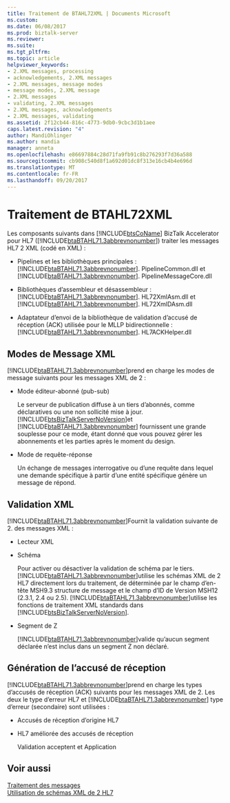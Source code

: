 ```yaml
---
title: Traitement de BTAHL72XML | Documents Microsoft
ms.custom: 
ms.date: 06/08/2017
ms.prod: biztalk-server
ms.reviewer: 
ms.suite: 
ms.tgt_pltfrm: 
ms.topic: article
helpviewer_keywords:
- 2.XML messages, processing
- acknowledgements, 2.XML messages
- 2.XML messages, message modes
- message modes, 2.XML message
- 2.XML messages
- validating, 2.XML messages
- 2.XML messages, acknowledgements
- 2.XML messages, validating
ms.assetid: 2f12cb44-816c-4773-9db0-9cbc3d1b1aee
caps.latest.revision: "4"
author: MandiOhlinger
ms.author: mandia
manager: anneta
ms.openlocfilehash: e86697884c28d71fa9fb91c8b276293f7d36a588
ms.sourcegitcommit: cb908c540d8f1a692d01dc8f313e16cb4b4e696d
ms.translationtype: MT
ms.contentlocale: fr-FR
ms.lasthandoff: 09/20/2017
---
```

# <a name="btahl72xml-processing"></a>Traitement de BTAHL72XML
Les composants suivants dans [!INCLUDE[btsCoName](../../includes/btsconame-md.md)] BizTalk Accelerator pour HL7 ([!INCLUDE[btaBTAHL71.3abbrevnonumber](../../includes/btabtahl71-3abbrevnonumber-md.md)]) traiter les messages HL7 2 XML (codé en XML) :  
  
-   Pipelines et les bibliothèques principales : [!INCLUDE[btaBTAHL71.3abbrevnonumber](../../includes/btabtahl71-3abbrevnonumber-md.md)]. PipelineCommon.dll et [!INCLUDE[btaBTAHL71.3abbrevnonumber](../../includes/btabtahl71-3abbrevnonumber-md.md)]. PipelineMessageCore.dll  
  
-   Bibliothèques d’assembleur et désassembleur : [!INCLUDE[btaBTAHL71.3abbrevnonumber](../../includes/btabtahl71-3abbrevnonumber-md.md)]. HL72XmlAsm.dll et [!INCLUDE[btaBTAHL71.3abbrevnonumber](../../includes/btabtahl71-3abbrevnonumber-md.md)]. HL72XmlDAsm.dll  
  
-   Adaptateur d’envoi de la bibliothèque de validation d’accusé de réception (ACK) utilisée pour le MLLP bidirectionnelle : [!INCLUDE[btaBTAHL71.3abbrevnonumber](../../includes/btabtahl71-3abbrevnonumber-md.md)]. HL7ACKHelper.dll  
  
## <a name="xml-message-modes"></a>Modes de Message XML  
 [!INCLUDE[btaBTAHL71.3abbrevnonumber](../../includes/btabtahl71-3abbrevnonumber-md.md)]prend en charge les modes de message suivants pour les messages XML de 2 :  
  
-   Mode éditeur-abonné (pub-sub)  
  
     Le serveur de publication diffuse à un tiers d’abonnés, comme déclaratives ou une non sollicité mise à jour. [!INCLUDE[btsBizTalkServerNoVersion](../../includes/btsbiztalkservernoversion-md.md)]et [!INCLUDE[btaBTAHL71.3abbrevnonumber](../../includes/btabtahl71-3abbrevnonumber-md.md)] fournissent une grande souplesse pour ce mode, étant donné que vous pouvez gérer les abonnements et les parties après le moment du design.  
  
-   Mode de requête-réponse  
  
     Un échange de messages interrogative ou d’une requête dans lequel une demande spécifique à partir d’une entité spécifique génère un message de répond.  
  
## <a name="xml-validation"></a>Validation XML  
 [!INCLUDE[btaBTAHL71.3abbrevnonumber](../../includes/btabtahl71-3abbrevnonumber-md.md)]Fournit la validation suivante de 2. des messages XML :  
  
-   Lecteur XML  
  
-   Schéma  
  
     Pour activer ou désactiver la validation de schéma par le tiers. [!INCLUDE[btaBTAHL71.3abbrevnonumber](../../includes/btabtahl71-3abbrevnonumber-md.md)]utilise les schémas XML de 2 HL7 directement lors du traitement, de déterminée par le champ d’en-tête MSH9.3 structure de message et le champ d’ID de Version MSH12 (2.3.1, 2.4 ou 2.5). [!INCLUDE[btaBTAHL71.3abbrevnonumber](../../includes/btabtahl71-3abbrevnonumber-md.md)]utilise les fonctions de traitement XML standards dans [!INCLUDE[btsBizTalkServerNoVersion](../../includes/btsbiztalkservernoversion-md.md)].  
  
-   Segment de Z  
  
     [!INCLUDE[btaBTAHL71.3abbrevnonumber](../../includes/btabtahl71-3abbrevnonumber-md.md)]valide qu’aucun segment déclarée n’est inclus dans un segment Z non déclaré.  
  
## <a name="ack-generation"></a>Génération de l’accusé de réception  
 [!INCLUDE[btaBTAHL71.3abbrevnonumber](../../includes/btabtahl71-3abbrevnonumber-md.md)]prend en charge les types d’accusés de réception (ACK) suivants pour les messages XML de 2. Les deux le type d’erreur HL7 et [!INCLUDE[btaBTAHL71.3abbrevnonumber](../../includes/btabtahl71-3abbrevnonumber-md.md)] type d’erreur (secondaire) sont utilisées :  
  
-   Accusés de réception d’origine HL7  
  
-   HL7 améliorée des accusés de réception  
  
     Validation acceptent et Application  
  
## <a name="see-also"></a>Voir aussi  
 [Traitement des messages](../../adapters-and-accelerators/accelerator-hl7/message-processing.md)   
 [Utilisation de schémas XML de 2 HL7](../../adapters-and-accelerators/accelerator-hl7/using-hl7-2-xml-schemas.md)
